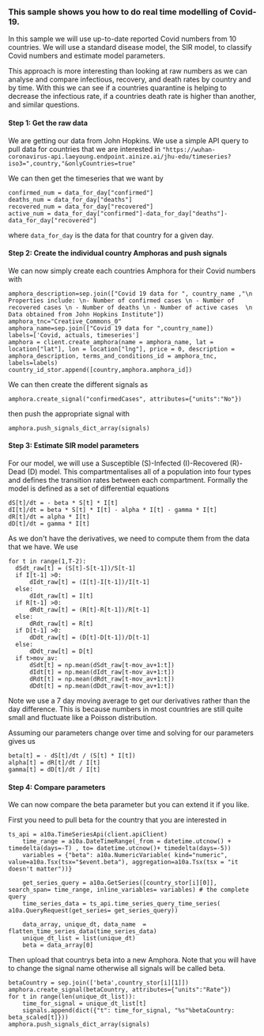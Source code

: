 ### This sample shows you how to do real time modelling of Covid-19.

In this sample we will use up-to-date reported Covid numbers from 10 countries. We will use a standard disease model, the SIR model, to classify Covid numbers and estimate model parameters.

This approach is more interesting than looking at raw numbers as we can analyse and compare infectious, recovery, and death rates by country and by time. With this we can see if a countries quarantine is helping to decrease the infectious rate, if a countries death rate is higher than another, and similar questions.

#### Step 1: Get the raw data
We are getting our data from John Hopkins. We use a simple API query to pull data for countries that we are interested in
``` "https://wuhan-coronavirus-api.laeyoung.endpoint.ainize.ai/jhu-edu/timeseries?iso3=",country,"&onlyCountries=true" ```

We can then get the timeseries that we want by
```
confirmed_num = data_for_day["confirmed"]
deaths_num = data_for_day["deaths"]
recovered_num = data_for_day["recovered"]
active_num = data_for_day["confirmed"]-data_for_day["deaths"]-data_for_day["recovered"]
``` 
where
```data_for_day```
is the data for that country for a given day.

#### Step 2: Create the individual country Amphoras and push signals
We can now simply create each countries Amphora for their Covid numbers with
```
amphora_description=sep.join(["Covid 19 data for ", country_name ,"\n Properties include: \n- Number of confirmed cases \n - Number of recovered cases \n - Number of deaths \n - Number of active cases  \n Data obtained from John Hopkins Institute"])
amphora_tnc="Creative_Commons_0"
amphora_name=sep.join(["Covid 19 data for ",country_name])
labels=['Covid, actuals, timeseries']
amphora = client.create_amphora(name = amphora_name, lat = location["lat"], lon = location["lng"], price = 0, description = amphora_description, terms_and_conditions_id = amphora_tnc, labels=labels)
country_id_stor.append([country,amphora.amphora_id])
```

We can then create the different signals as
``` 
amphora.create_signal("confirmedCases", attributes={"units":"No"}) 
```
then push the appropriate signal with
```
amphora.push_signals_dict_array(signals)
``` 

#### Step 3: Estimate SIR model parameters
For our model, we will use a Susceptible (S)-Infected (I)-Recovered (R)-Dead (D) model. This compartmentalises all of a population into four types and defines the transition rates between each compartment. Formally the model is defined as a set of differential equations
```
dS[t]/dt = - beta * S[t] * I[t]
dI[t]/dt = beta * S[t] * I[t] - alpha * I[t] - gamma * I[t]
dR[t]/dt = alpha * I[t]
dD[t]/dt = gamma * I[t]
```

As we don't have the derivatives, we need to compute them from the data that we have. We use
```
for t in range(1,T-2):
  dSdt_raw[t] = (S[t]-S[t-1])/S[t-1]
  if I[t-1] >0:
      dIdt_raw[t] = (I[t]-I[t-1])/I[t-1]
  else: 
      dIdt_raw[t] = I[t]
  if R[t-1] >0:
      dRdt_raw[t] = (R[t]-R[t-1])/R[t-1]
  else: 
      dRdt_raw[t] = R[t]
  if D[t-1] >0:
      dDdt_raw[t] = (D[t]-D[t-1])/D[t-1]
  else: 
      dDdt_raw[t] = D[t]
  if t>mov_av:
      dSdt[t] = np.mean(dSdt_raw[t-mov_av+1:t])
      dIdt[t] = np.mean(dIdt_raw[t-mov_av+1:t])
      dRdt[t] = np.mean(dRdt_raw[t-mov_av+1:t])
      dDdt[t] = np.mean(dDdt_raw[t-mov_av+1:t]) 
```
Note we use a 7 day moving average to get our derivatives rather than the day difference. This is because numbers in most countries are still quite small and fluctuate like a Poisson distribution. 

Assuming our parameters change over time and solving for our parameters gives us
```
beta[t] = - dS[t]/dt / (S[t] * I[t])
alpha[t] = dR[t]/dt / I[t]
gamma[t] = dD[t]/dt / I[t]
```


#### Step 4: Compare parameters

We can now compare the beta parameter but you can extend it if you like.

First you need to pull beta for the country that you are interested in
```
ts_api = a10a.TimeSeriesApi(client.apiClient)
    time_range = a10a.DateTimeRange(_from = datetime.utcnow() + timedelta(days=-T) , to= datetime.utcnow()+ timedelta(days=-5))
    variables = {"beta": a10a.NumericVariable( kind="numeric", value=a10a.Tsx(tsx="$event.beta"), aggregation=a10a.Tsx(tsx = "it doesn't matter"))}
    
    get_series_query = a10a.GetSeries([country_stor[i][0]], search_span= time_range, inline_variables= variables) # the complete query
    time_series_data = ts_api.time_series_query_time_series( a10a.QueryRequest(get_series= get_series_query))
    
    data_array, unique_dt, data_name  = flatten_time_series_data(time_series_data)
    unique_dt_list = list(unique_dt)
    beta = data_array[0]
```
Then upload that countrys beta into a new Amphora. Note that you will have to change the signal name otherwise all signals will be called beta.
```
betaCountry = sep.join(['beta',country_stor[i][1]])
amphora.create_signal(betaCountry, attributes={"units":"Rate"})
for t in range(len(unique_dt_list)):
    time_for_signal = unique_dt_list[t]
    signals.append(dict({"t": time_for_signal, "%s"%betaCountry: beta_scaled[t]}))
amphora.push_signals_dict_array(signals)
```
